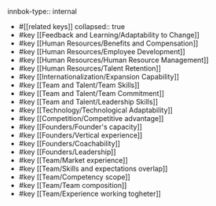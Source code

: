 innbok-type:: internal
- #[[related keys]]
collapsed:: true
- #key [[Feedback and Learning/Adaptability to Change]]
- #key [[Human Resources/Benefits and Compensation]]
- #key [[Human Resources/Employee Development]]
- #key [[Human Resources/Human Resource Management]]
- #key [[Human Resources/Talent Retention]]
- #key [[Internationalization/Expansion Capability]]
- #key [[Team and Talent/Team Skills]]
- #key [[Team and Talent/Team Commitment]]
- #key [[Team and Talent/Leadership Skills]]
- #key [[Technology/Technological Adaptability]]
- #key [[Competition/Competitive advantage]]
- #key [[Founders/Founder's capacity]]
- #key [[Founders/Vertical experience]]
- #key [[Founders/Coachability]]
- #key [[Founders/Leadership]]
- #key [[Team/Market experience]]
- #key [[Team/Skills and expectations overlap]]
- #key [[Team/Competency scope]]
- #key [[Team/Team composition]]
- #key [[Team/Experience working togheter]]









